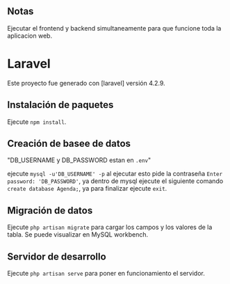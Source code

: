 
## Notas

Ejecutar el frontend y backend simultaneamente para que funcione toda la aplicacion web.

# Laravel

Este proyecto fue generado con [laravel] versión 4.2.9.

## Instalación de paquetes

Ejecute `npm install`.

## Creación de basee de datos 

"DB_USERNAME y DB_PASSWORD estan en `.env`"

ejecute `mysql -u'DB_USERNAME' -p` al ejecutar esto pide la contraseña `Enter password: 'DB_PASSWORD'`, ya dentro de mysql ejecute el siguiente comando `create database Agenda;`, ya para finalizar ejecute `exit`.

## Migración de datos

Ejecute `php artisan migrate` para cargar los campos y los valores de la tabla. Se puede visualizar en MySQL workbench.

## Servidor de desarrollo 

Ejecute `php artisan serve` para poner en funcionamiento el servidor. 


